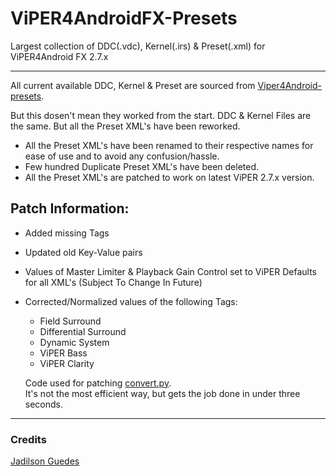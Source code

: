 # ViPER4AndroidFX-Presets
Largest collection of DDC(.vdc), Kernel(.irs) & Preset(.xml) for ViPER4Android FX 2.7.x

---

All current available DDC, Kernel & Preset are sourced from [Viper4Android-presets](https://github.com/jadilson12/Viper4Android-presets).

But this dosen't mean they worked from the start.
DDC & Kernel Files are the same.
But all the Preset XML's have been reworked.

- All the Preset XML's have been renamed to their respective names for ease of use and to avoid any confusion/hassle.
- Few hundred Duplicate Preset XML's have been deleted.
- All the Preset XML's are patched to work on latest ViPER 2.7.x version.



## Patch Information:
- Added missing Tags
- Updated old Key-Value pairs
- Values of Master Limiter & Playback Gain Control set to ViPER Defaults for all XML's (Subject To Change In Future)
- Corrected/Normalized values of the following Tags:
  - Field Surround
  - Differential Surround
  - Dynamic System
  - ViPER Bass
  - ViPER Clarity

  Code used for patching [convert.py](https://github.com/syntaxticsugr/ViPER4AndroidFXRepack-Presets/blob/main/utils/convert.py). \
  It's not the most efficient way, but gets the job done in under three seconds.

---

### Credits
[Jadilson Guedes](https://github.com/jadilson12)
